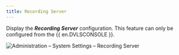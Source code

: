 ```yaml
---
title: Recording Server
---
```

Display the ***Recording Server*** configuration. This feature can only be configured from the {{ en.DVLSCONSOLE }}. 

![Administration – System Settings – Recording Server](https://webdevolutions.azureedge.net/docs/en/server/ServerOp8077.png)